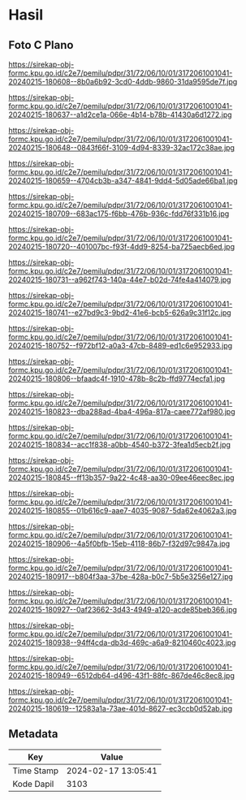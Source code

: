 # Hasil

## Foto C Plano

https://sirekap-obj-formc.kpu.go.id/c2e7/pemilu/pdpr/31/72/06/10/01/3172061001041-20240215-180608--8b0a6b92-3cd0-4ddb-9860-31da9595de7f.jpg

https://sirekap-obj-formc.kpu.go.id/c2e7/pemilu/pdpr/31/72/06/10/01/3172061001041-20240215-180637--a1d2ce1a-066e-4b14-b78b-41430a6d1272.jpg

https://sirekap-obj-formc.kpu.go.id/c2e7/pemilu/pdpr/31/72/06/10/01/3172061001041-20240215-180648--0843f66f-3109-4d94-8339-32ac172c38ae.jpg

https://sirekap-obj-formc.kpu.go.id/c2e7/pemilu/pdpr/31/72/06/10/01/3172061001041-20240215-180659--4704cb3b-a347-4841-9dd4-5d05ade66ba1.jpg

https://sirekap-obj-formc.kpu.go.id/c2e7/pemilu/pdpr/31/72/06/10/01/3172061001041-20240215-180709--683ac175-f6bb-476b-936c-fdd76f331b16.jpg

https://sirekap-obj-formc.kpu.go.id/c2e7/pemilu/pdpr/31/72/06/10/01/3172061001041-20240215-180720--401007bc-f93f-4dd9-8254-ba725aecb6ed.jpg

https://sirekap-obj-formc.kpu.go.id/c2e7/pemilu/pdpr/31/72/06/10/01/3172061001041-20240215-180731--a962f743-140a-44e7-b02d-74fe4a414079.jpg

https://sirekap-obj-formc.kpu.go.id/c2e7/pemilu/pdpr/31/72/06/10/01/3172061001041-20240215-180741--e27bd9c3-9bd2-41e6-bcb5-626a9c31f12c.jpg

https://sirekap-obj-formc.kpu.go.id/c2e7/pemilu/pdpr/31/72/06/10/01/3172061001041-20240215-180752--f972bf12-a0a3-47cb-8489-ed1c6e952933.jpg

https://sirekap-obj-formc.kpu.go.id/c2e7/pemilu/pdpr/31/72/06/10/01/3172061001041-20240215-180806--bfaadc4f-1910-478b-8c2b-ffd9774ecfa1.jpg

https://sirekap-obj-formc.kpu.go.id/c2e7/pemilu/pdpr/31/72/06/10/01/3172061001041-20240215-180823--dba288ad-4ba4-496a-817a-caee772af980.jpg

https://sirekap-obj-formc.kpu.go.id/c2e7/pemilu/pdpr/31/72/06/10/01/3172061001041-20240215-180834--acc1f838-a0bb-4540-b372-3fea1d5ecb2f.jpg

https://sirekap-obj-formc.kpu.go.id/c2e7/pemilu/pdpr/31/72/06/10/01/3172061001041-20240215-180845--ff13b357-9a22-4c48-aa30-09ee46eec8ec.jpg

https://sirekap-obj-formc.kpu.go.id/c2e7/pemilu/pdpr/31/72/06/10/01/3172061001041-20240215-180855--01b616c9-aae7-4035-9087-5da62e4062a3.jpg

https://sirekap-obj-formc.kpu.go.id/c2e7/pemilu/pdpr/31/72/06/10/01/3172061001041-20240215-180906--4a5f0bfb-15eb-4118-86b7-f32d97c9847a.jpg

https://sirekap-obj-formc.kpu.go.id/c2e7/pemilu/pdpr/31/72/06/10/01/3172061001041-20240215-180917--b804f3aa-37be-428a-b0c7-5b5e3256e127.jpg

https://sirekap-obj-formc.kpu.go.id/c2e7/pemilu/pdpr/31/72/06/10/01/3172061001041-20240215-180927--0af23662-3d43-4949-a120-acde85beb366.jpg

https://sirekap-obj-formc.kpu.go.id/c2e7/pemilu/pdpr/31/72/06/10/01/3172061001041-20240215-180938--94ff4cda-db3d-469c-a6a9-8210460c4023.jpg

https://sirekap-obj-formc.kpu.go.id/c2e7/pemilu/pdpr/31/72/06/10/01/3172061001041-20240215-180949--6512db64-d496-43f1-88fc-867de46c8ec8.jpg

https://sirekap-obj-formc.kpu.go.id/c2e7/pemilu/pdpr/31/72/06/10/01/3172061001041-20240215-180619--12583a1a-73ae-401d-8627-ec3ccb0d52ab.jpg


## Metadata

| Key        | Value               |
| ---------- | ------------------- |
| Time Stamp | 2024-02-17 13:05:41 |
| Kode Dapil | 3103                |



